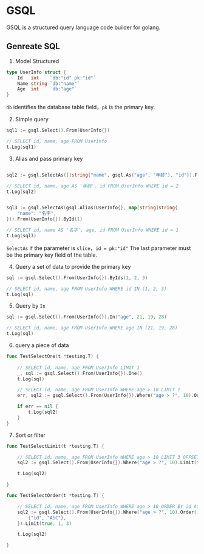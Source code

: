 # GSQL

GSQL is a structured query language code builder for golang.

## Genreate SQL

1. Model Structured

```go
type UserInfo struct {
	Id   int    `db:"id" pk:"id"`
	Name string `db:"name"`
	Age  int    `db:"age"`
}
```

`db` identifies the database table field，`pk` is the primary key.

2. Simple query

```go
sql1 := gsql.Select().From(UserInfo{})

// SELECT id, name, age FROM UserInfo
t.Log(sql1)
```


3. Alias and pass primary key

```go

sql2 := gsql.SelectAs([]string{"name", gsql.As("age", "年龄"), "id"}).From(UserInfo{}).ById(2)

// SELECT id, name, age AS '年龄', id FROM UserInfo WHERE id = 2
t.Log(sql2)


sql3 := gsql.SelectAs(gsql.Alias(UserInfo{}, map[string]string{
    "name": "名字",
})).From(UserInfo{}).ById(1)

// SELECT id, name AS '名字', age, id FROM UserInfo WHERE id = 1
t.Log(sql3)
```
`SelectAs` if the parameter is `slice`，`id = pk:"id"` The last parameter must be the primary key field of the table.

4. Query a set of data to provide the primary key

```go
sql := gsql.Select().From(UserInfo{}).ByIds(1, 2, 3)

// SELECT id, name, age FROM UserInfo WHERE id IN (1, 2, 3)
t.Log(sql)
```

5. Query by `In`
```go
sql := gsql.Select().From(UserInfo{}).In("age", 21, 19, 28)

// SELECT id, name, age FROM UserInfo WHERE age IN (21, 19, 28)
t.Log(sql)
```

6. query a piece of data

```go
func TestSelectOne(t *testing.T) {
	
	// SELECT id, name, age FROM UserInfo LIMIT 1
	_, sql := gsql.Select().From(UserInfo{}).One()
	t.Log(sql)

	// SELECT id, name, age FROM UserInfo WHERE age > 10 LIMIT 1
	err, sql2 := gsql.Select().From(UserInfo{}).Where("age > ?", 10).One()

	if err == nil {
		t.Log(sql2)
	}
}
```

7. Sort or filter
```go
func TestSelectLimit(t *testing.T) {

	// SELECT id, name, age FROM UserInfo WHERE age > 10 LIMIT 3 OFFSET 1
	sql2 := gsql.Select().From(UserInfo{}).Where("age > ?", 10).Limit(true, 1, 3)

	t.Log(sql2)

}

func TestSelectOrder(t *testing.T) {

	// SELECT id, name, age FROM UserInfo WHERE age > 10 ORDER BY id ASC LIMIT 3 OFFSET 1
	sql2 := gsql.Select().From(UserInfo{}).Where("age > ?", 10).Order([]gsql.Rows{
		{"id", "ASC"},
	}).Limit(true, 1, 3)

	t.Log(sql2)

}
```
